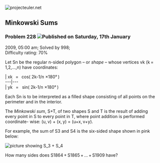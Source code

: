 ![projecteuler.net](images/print_page_logo.png)

## Minkowski Sums

### Problem 228 ![](images/icon_info.png)Published on Saturday, 17th January
2009, 05:00 am; Solved by 998;  
Difficulty rating: 70%

Let Sn be the regular n-sided polygon – or _shape_ – whose vertices vk (k =
1,2,…,n) have coordinates:

| xk   =   cos( 2k-1/n ×180° )  
---|---  
| yk   =   sin( 2k-1/n ×180° )  
  
Each Sn is to be interpreted as a filled shape consisting of all points on the
perimeter and in the interior.

The _Minkowski sum_, S+T, of two shapes S and T is the result of adding every
point in S to every point in T, where point addition is performed coordinate-
wise: (u, v) + (x, y) = (u+x, v+y).

For example, the sum of S3 and S4 is the six-sided shape shown in pink below:

![picture showing S_3 + S_4](project/images/p228.png)

How many sides does S1864 + S1865 + … + S1909 have?

  
  

